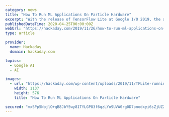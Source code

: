 ```yaml
---
category: news
title: "How To Run ML Applications On Particle Hardware"
excerpt: "With the release of TensorFlow Lite at Google I/O 2019, the accessible machine learning library is no longer limited to applications with access to GPUs. You can now run machine learning ..."
publishedDateTime: 2020-04-25T00:00:00Z
webUrl: "https://hackaday.com/2019/11/26/how-to-run-ml-applications-on-particle-hardware/"
type: article

provider:
  name: Hackaday
  domain: hackaday.com

topics:
  - Google AI
  - AI

images:
  - url: "https://hackaday.com/wp-content/uploads/2019/11/TFLite-running-on-particle-featured.jpg"
    width: 1137
    height: 576
    title: "How To Run ML Applications On Particle Hardware"

secured: "mxSPp5NojlO+qB8JbYSwy81TYLGP83f6qzLYo9UVA0rg0D7pnodxyi6sZjUZ2iI/whbkivEd3NBWn3bswG56tlMwd+08jQ1Yg5DumV9b0/B8PbHoKY1ERkRYq3CnyKF/o752ifHl6S61/P0zES//mHHBPz59NbwMiziZSNlXxLpek0W41PmnNfucWDW47OrSKqBoekj1H84ekWTYcOrMUgibI2HteuZnVj2LO2IlmL22iu4jO6aQW2MYdKTuYZcTswxvwc1qjN8zw6PPMSi6yRuUK6xtyl1G7U6sMnm1HgdsZoaBp394D0d4IOtZUF/e;ZBTcYtS5cslSxJ8fIUMq1Q=="
---
```


